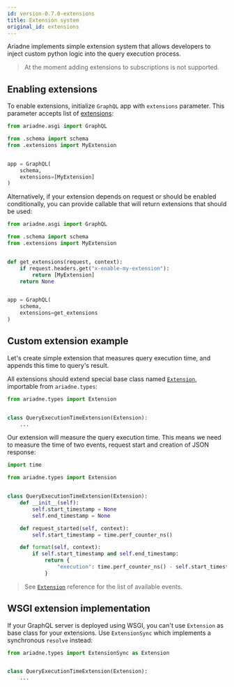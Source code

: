 ```yaml
---
id: version-0.7.0-extensions
title: Extension system
original_id: extensions
---
```


Ariadne implements simple extension system that allows developers to inject custom python logic into the query execution process.

> At the moment adding extensions to subscriptions is not supported.


## Enabling extensions

To enable extensions, initialize `GraphQL` app with `extensions` parameter. This parameter accepts list of [extensions](types-reference.md#extension):

```python
from ariadne.asgi import GraphQL

from .schema import schema
from .extensions import MyExtension


app = GraphQL(
    schema,
    extensions=[MyExtension]
)
```

Alternatively, if your extension depends on request or should be enabled conditionally, you can provide callable that will return extensions that should be used:

```python
from ariadne.asgi import GraphQL

from .schema import schema
from .extensions import MyExtension


def get_extensions(request, context):
    if request.headers.get("x-enable-my-extension"):
        return [MyExtension]
    return None


app = GraphQL(
    schema,
    extensions=get_extensions
)
```


## Custom extension example

Let's create simple extension that measures query execution time, and appends this time to query's result.

All extensions should extend special base class named [`Extension`](types-reference.md#extension), importable from `ariadne.types`:

```python
from ariadne.types import Extension


class QueryExecutionTimeExtension(Extension):
    ...
```

Our extension will measure the query execution time. This means we need to measure the time of two events, request start and creation of JSON response:

```python
import time

from ariadne.types import Extension


class QueryExecutionTimeExtension(Extension):
    def __init__(self):
        self.start_timestamp = None
        self.end_timestamp = None

    def request_started(self, context):
        self.start_timestamp = time.perf_counter_ns()

    def format(self, context):
        if self.start_timestamp and self.end_timestamp:
            return {
                "execution": time.perf_counter_ns() - self.start_timestamp
            }
```

> See [`Extension`](types-reference.md#extension) reference for the list of available events.


## WSGI extension implementation

If your GraphQL server is deployed using WSGI, you can't use `Extension` as base class for your extensions. Use `ExtensionSync` which implements a synchronous `resolve` instead:

```python
from ariadne.types import ExtensionSync as Extension


class QueryExecutionTimeExtension(Extension):
    ...
```
